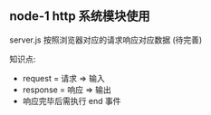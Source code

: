 ## node-1 http 系统模块使用

server.js 按照浏览器对应的请求响应对应数据 (待完善)

知识点:

 * request = 请求 => 输入
 * response = 响应 => 输出
 * 响应完毕后需执行 end 事件
